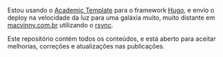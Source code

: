 Estou usando o [Academic Template](https://github.com/wowchemy/starter-hugo-academic) para o framework [Hugo](https://github.com/gohugoio/hugo), e envio o deploy na velocidade da luz para uma galáxia muito, muito distante em [macvinny.com.br](https://macvinny.com.br/) utilizando o [rsync](https://gohugo.io/hosting-and-deployment/deployment-with-rsync/).

Este repositório contém todos os conteúdos, e está aberto para aceitar melhorias, correções e atualizações nas publicações.
